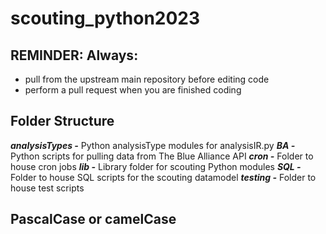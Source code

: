 # scouting_python2023

## **REMINDER:** Always:
- pull from the upstream main repository before editing code
- perform a pull request when you are finished coding

## Folder Structure
***analysisTypes -*** Python analysisType modules for analysisIR.py
***BA -*** Python scripts for pulling data from The Blue Alliance API
***cron -*** Folder to house cron jobs
***lib -*** Library folder for scouting Python modules
***SQL -*** Folder to house SQL scripts for the scouting datamodel
***testing -*** Folder to house test scripts

## PascalCase or camelCase

